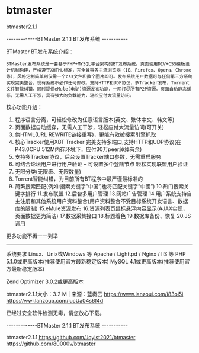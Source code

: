# btmaster
btmaster2.1.1

-------------BTMaster 2.1.1 BT发布系统 -----------

BTMaster BT发布系统介绍：

    BTMaster发布系统是一套基于PHP+MYSQL平台架构的BT发布系统。页面使用DIV+CSS模板设计机制构建，严格遵守XHTML标准，完全兼容各主流浏览器（IE、Firefox、Opera、Chrome等），风格定制简单到仅需一个css文件和数个图片即可。发布系统用户数据可与任何第三方系统实现完美整合，现有系统不必作任何修改。支持HTTP和UDP协议，多Tracker发布，Torrent文件智能纠错。同时提供eMule(电驴)资源发布功能，一网打尽所有P2P资源。页面自动静态缓存，无需人工干涉，具有强大的负载能力，轻松应付大流量访问。

核心功能介绍：
1. 程序语言分离，可轻松修改为任意语言版本(英文、繁体中文、韩文等)
2. 页面数据自动缓存，无需人工干涉，轻松应付大流量访问(可开关)
3. 伪HTML(URL REWRITE链接重写)，更能有效被搜索引擎抓取
4. 核心Tracker使用XBT Tracker 完美支持多端口,支持HTTP和UDP协议(在P43.0CPU 512M内存环境下，应付30万peer绰绰有余)
5. 支持多Tracker协议，后台设置Tracker端口参数，无需重启服务
6. 可结合论坛用户进行用户验证 – 可设置多个登陆节点 轻松实现联盟用户验证
7. 无限分类(无限级、无限数量)
8. Torrent智能纠错，为目前所有BT程序中最严谨最标准的
9. 简繁搜索匹配(例如:搜索关键字”中国”,也将匹配关键字”中國”)
10.热门搜索关键字排行
11.发布联盟
12.后台多用户管理
13.网站广告管理
14.用户系统支持自主注册和其他系统用户资料整合(用户资料整合不受目标系统开发语言、数据库的限制)
15.eMule资源发布
16.资源列表页鼠标悬浮内容显示(AJAX实现，页面数据更为简洁)
17.数据采集接口
18.标题着色
19.数据库备份、恢复
20.JS调用

更多功能不再一一列举

************************************************************
系统要求
Linux、Unix或Windows 等
Apache / Lighttpd / Nginx / IIS 等
PHP 5.1.0或更高版本(推荐使用官方最新稳定版本)
MySQL 4.1或更高版本(推荐使用官方最新稳定版本)

Zend Optimizer 3.0.2或更高版本

btmaster2.1.1大小：3.2 M | 来源：蓝奏云
https://www.lanzoui.com/i83oi5i
https://wwi.lanzoup.com/iucUa04s6f4d

已经过安全软件检测无毒，请您放心下载。

-------------BTMaster 2.1.1 BT发布系统 -----------

btmaster2.1.1 
https://github.com/Joyist2021/btmaster
https://github.com/80000v/btmaster
